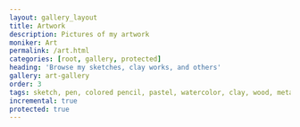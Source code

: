 ```yaml
---
layout: gallery_layout
title: Artwork
description: Pictures of my artwork
moniker: Art
permalink: /art.html
categories: [root, gallery, protected]
heading: 'Browse my sketches, clay works, and others'
gallery: art-gallery
order: 3
tags: sketch, pen, colored pencil, pastel, watercolor, clay, wood, metal, canvas, paper, linocut, metal, origami, sculpture, doodle
incremental: true
protected: true
---
```


<!-- # Art page -->
<!-- pagination: true -->
